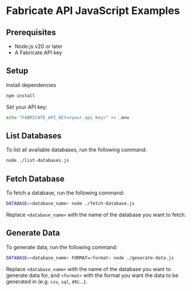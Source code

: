 # Fabricate API JavaScript Examples

## Prerequisites

- Node.js v20 or later
- A Fabricate API key

## Setup

Install dependencies

```bash
npm install
```

Set your API key:

```bash
echo "FABRICATE_API_KEY=<your_api_key>" >> .env
```

## List Databases

To list all available databases, run the following command:

```bash
node ./list-databases.js
```

## Fetch Database

To fetch a database, run the following command:

```bash
DATABASE=<database_name> node ./fetch-database.js
```

Replace `<database_name>` with the name of the database you want to fetch.

## Generate Data

To generate data, run the following command:

```bash
DATABASE=<database_name> FORMAT=<format> node ./generate-data.js
```

Replace `<database_name>` with the name of the database you want to generate data for, and `<format>` with the format you want the data to be generated in (e.g. `csv`, `sql`, etc...).
